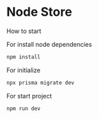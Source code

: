 
# Node Store

How to start 

For install node dependencies
```javascript
npm install 
```
For initialize  
```javascript
npx prisma migrate dev
```
For start project  
```javascript
npm run dev
```
